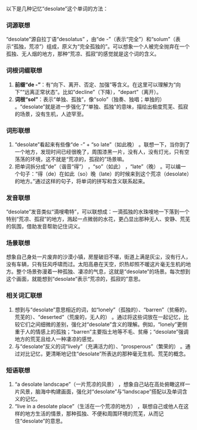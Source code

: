 以下是几种记忆“desolate”这个单词的方法：

### 词源联想
“desolate”源自拉丁语“desolatus” ，由“de -”（表示“完全”）和“solum”（表示“孤独，荒凉”）组成，原义为“完全孤独的”。可以想象一个人被完全抛弃在一个孤独、无人烟的地方，那种“荒凉、孤寂”的感觉就是这个词的含义。

### 词根词缀联想
1. **前缀“de -”**：有“向下、离开、否定、加强”等含义。在这里可以理解为“向下”“远离正常状态”。比如“decline”（下降），“depart”（离开）。
2. **词根“sol”**：表示“单独、孤独”，像“solo”（独奏、独唱；单独的） 。“desolate”就是进一步强化了“单独、孤独”的意味，描绘出极度荒芜、孤寂的场景，没有生机，人迹罕至。

### 词形联想
1. “desolate”看起来有些像“de -” + “so late”（如此晚） 。联想一下，当你到了一个地方，发现时间已经很晚了，周围漆黑一片，没有人，没有灯光，只有空荡荡的环境，这不就是“荒凉的，孤寂的”场景嘛。
2. 把单词拆分成“de”（谐音“得”） ，“so”（如此） ，“late”（晚） 。可以编一个句子：“得（de）在如此（so）晚（late）的时候来到这个荒凉（desolate）的地方。”通过这样的句子，将单词的拼写和含义联系起来。

### 发音联想
“desolate”发音类似“滴嗖嘞特”，可以联想成：一滴孤独的水珠嗖地一下落到一个特别“荒凉、孤寂”的地方，溅起一点微弱的水花，更凸显出那种无人、安静、荒芜的氛围，借助发音帮助记住词义。

### 场景联想
想象自己身处一片废弃的沙漠小镇，房屋破旧不堪，街道上满是灰尘，没有行人，没有车辆，只有狂风呼啸而过。太阳高悬在天空，炽热却照不暖这片毫无生机的地方。整个场景弥漫着一种孤独、凄凉的气息，这就是“desolate”的场景。每次想到这个画面，就能想到“desolate”表示“荒凉的，孤寂的”意思。

### 相关词汇联想
1. 想到与“desolate”意思相近的词，如“lonely”（孤独的）、“barren”（贫瘠的，荒芜的）、“deserted”（荒废的，无人的） 。通过将这些词放在一起记忆，比较它们之间细微的差别，强化对“desolate”含义的理解。例如，“lonely”更侧重于人的情感上的孤独；“barren”主要指土地等不毛、贫瘠；“desolate”强调地方的荒芜且给人一种凄凉的感觉。
2. 与“desolate”反义的词“lively”（充满活力的）、“prosperous”（繁荣的） 。通过对比记忆，更清晰地记住“desolate”所表达的那种毫无生机、荒芜的概念。

### 短语联想
1. “a desolate landscape”（一片荒凉的风景） ，想象自己站在高处俯瞰这样一片风景，脑海中构建画面，强化对“desolate”与“landscape”搭配以及单词含义的记忆。
2. “live in a desolate place”（生活在一个荒凉的地方） ，联想自己或他人在这样的地方生活的情景，那种孤独、不便和周围环境的荒芜，从而记住“desolate”的意思。 